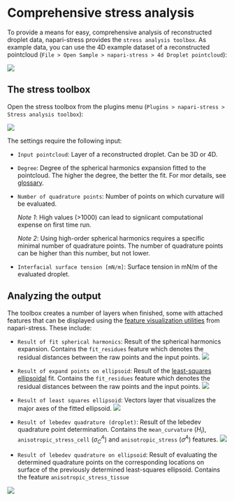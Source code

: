 # Comprehensive stress analysis

To provide a means for easy, comprehensive analysis of reconstructed droplet data, napari-stress provides the `stress analysis toolbox`. As example data, you can use the 4D example dataset of a reconstructed pointcloud (`File > Open Sample > napari-stress > 4d Droplet pointcloud`):

![](./imgs/demo_stress_toolbox1.png)

## The stress toolbox

Open the stress toolbox from the plugins menu (`Plugins > napari-stress > Stress analysis toolbox`):

![](./imgs/demo_stress_toolbox2.png)

The settings require the following input:

* `Input pointcloud`: Layer of a reconstructed droplet. Can be 3D or 4D.
* `Degree`: Degree of the spherical harmonics expansion fitted to the pointcloud. The higher the degree, the better the fit. For mor details, see [glossary](spherical_harmonics:mathematical_basics:degree).
* `Number of quadrature points`: Number of points on which curvature will be evaluated. 

    *Note 1*: High values (>1000) can lead to signiicant computational expense on first time run.
    
    *Note 2*: Using high-order spherical harmonics requires a specific minimal number of quadrature points. The number of quadrature points can be higher than this number, but not lower.
    
* `Interfacial surface tension [mN/m]`: Surface tension in mN/m of the evaluated droplet.


## Analyzing the output

The toolbox creates a number of layers when finished, some with attached features that can be displayed using the [feature visualization utilities](point_and_click.visualize_features) from napari-stress. These include:

* `Result of fit spherical harmonics`: Result of the spherical harmonics expansion. Contains the `fit_residues` feature which denotes the residual distances between the raw points and the input points.
![](./imgs/demo_stress_toolbox7.png)

* `Result of expand points on ellipsoid`: Result of the [least-squares ellipsoidal](point_and_click.fit_ellipsoid.least_squares) fit. Contains the `fit_residues` feature which denotes the residual distances between the raw points and the input points.
![](./imgs/demo_stress_toolbox6.png)

* `Result of least squares ellipsoid`: Vectors layer that visualizes the major axes of the fitted ellipsoid.
![](./imgs/demo_stress_toolbox5.png)

* `Result of lebedev quadrature (droplet)`: Result of the lebedev quadrature point determination. Contains the `mean_curvature` ($H_i$), `anisotropic_stress_cell` ($\sigma^A_C$) and `anisotropic_stress` ($\sigma^A$) features.
![](./imgs/demo_stress_toolbox4.png)

* `Result of lebedev quadrature on ellipsoid`: Result of evaluating the determined quadrature points on the corresponding locations on surface of the previously determined least-squares ellipsoid. Contains the feature `anisotropic_stress_tissue`

![](./imgs/demo_stress_toolbox3.png)
